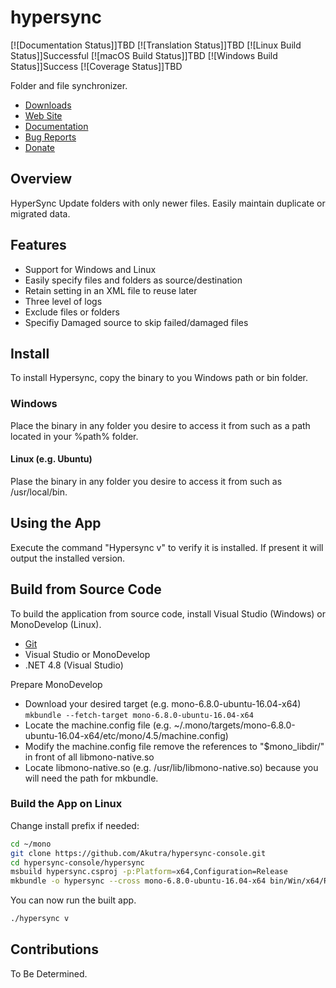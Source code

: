 # hypersync

[![Documentation Status]]TBD
[![Translation Status]]TBD
[![Linux Build Status]]Successful
[![macOS Build Status]]TBD
[![Windows Build Status]]Success
[![Coverage Status]]TBD

Folder and file synchronizer.

- [Downloads](https://github.com/Akutra/hypersync-console/releases)
- [Web Site](https://github.com/Akutra/hypersync-console)
- [Documentation]()
- [Bug Reports](https://github.com/Akutra/hypersync-console/issues)
- [Donate]()

## Overview

HyperSync Update folders with only newer files. Easily maintain duplicate or migrated data.

## Features

* Support for Windows and Linux
* Easily specify files and folders as source/destination
* Retain setting in an XML file to reuse later
* Three level of logs
* Exclude files or folders
* Specifiy Damaged source to skip failed/damaged files

## Install

To install Hypersync, copy the binary to you Windows path or bin folder.

### Windows

Place the binary in any folder you desire to access it from such as a path located in your %path% folder.

#### Linux (e.g. Ubuntu)

Plase the binary in any folder you desire to access it from such as /usr/local/bin.

## Using the App

Execute the command "Hypersync v" to verify it is installed. If present it will output the installed version.

## Build from Source Code

To build the application from source code, install Visual Studio (Windows) or MonoDevelop (Linux).

- [Git](https://git-scm.com/)
- Visual Studio or MonoDevelop
- .NET 4.8 (Visual Studio)

Prepare MonoDevelop
- Download your desired target (e.g. mono-6.8.0-ubuntu-16.04-x64)
  ``` mkbundle --fetch-target mono-6.8.0-ubuntu-16.04-x64 ```
- Locate the machine.config file (e.g. ~/.mono/targets/mono-6.8.0-ubuntu-16.04-x64/etc/mono/4.5/machine.config)
- Modify the machine.config file remove the references to "$mono_libdir/" in front of all libmono-native.so
- Locate libmono-native.so (e.g. /usr/lib/libmono-native.so) because you will need the path for mkbundle.


### Build the App on Linux

Change install prefix if needed:

```bash
cd ~/mono
git clone https://github.com/Akutra/hypersync-console.git
cd hypersync-console/hypersync
msbuild hypersync.csproj -p:Platform=x64,Configuration=Release
mkbundle -o hypersync --cross mono-6.8.0-ubuntu-16.04-x64 bin/Win/x64/Release/Hypersync.exe --machine-config /etc/mono/4.5/machine.config --library /usr/lib/libmono-native.so
```

You can now run the built app.

```bash
./hypersync v
```

## Contributions

To Be Determined.
